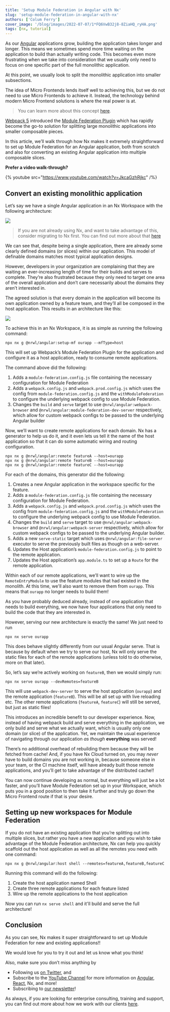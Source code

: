 ```yaml
---
title: 'Setup Module Federation in Angular with Nx'
slug: 'setup-module-federation-in-angular-with-nx'
authors: ['Colum Ferry']
cover_image: '/blog/images/2022-07-07/1*FQ6VwB32j8-8ZiaHQ_ryHA.png'
tags: [nx, tutorial]
---
```


As our [Angular](https://angular.io/) applications grow, building the application takes longer and longer. This means we sometimes spend more time waiting on the application to build than actually writing code. This becomes even more frustrating when we take into consideration that we usually only need to focus on one specific part of the full monolithic application.

At this point, we usually look to split the monolithic application into smaller subsections.

The idea of Micro Frontends lends itself well to achieving this, but we do not need to use Micro Frontends to achieve it. Instead, the technology behind modern Micro Frontend solutions is where the real power is at.

> You can learn more about this concept [here](https://www.youtube.com/watch?v=cq08bFUrNAA&t=2606s).

[Webpack 5](https://webpack.js.org/) introduced the [Module Federation Plugin](https://webpack.js.org/concepts/module-federation/) which has rapidly become the go-to solution for splitting large monolithic applications into smaller composable pieces.

In this article, we’ll walk through how Nx makes it extremely straightforward to set up Module Federation for an Angular application, both from scratch and also for converting an existing Angular application into multiple composable slices.

**Prefer a video walk-through?**

{% youtube src="https://www.youtube.com/watch?v=JkcaGzhRjkc" /%}

## Convert an existing monolithic application

Let’s say we have a single Angular application in an Nx Workspace with the following architecture:

![](/blog/images/2022-07-07/0*QXn2JhBwUtTDFG17.avif)

> If you are not already using Nx, and want to take advantage of this, consider migrating to Nx first. You can find out more about that [here](/recipes/angular/migration/angular)

We can see that, despite being a single application, there are already some clearly defined domains (or slices) within our application. This model of definable domains matches most typical application designs.

However, developers in your organization are complaining that they are waiting an ever-increasing length of time for their builds and serves to complete. They’re also frustrated because they only need to target one area of the overall application and don’t care necessarily about the domains they aren’t interested in.

The agreed solution is that every domain in the application will become its own application owned by a feature team, and they’ll all be composed in the host application. This results in an architecture like this:

![](/blog/images/2022-07-07/0*r0V_z6z-y6ZToIbY.avif)

To achieve this in an Nx Workspace, it is as simple as running the following command:

```shell
npx nx g @nrwl/angular:setup-mf ourapp --mfType=host
```

This will set up Webpack’s Module Federation Plugin for the application and configure it as a host application, ready to consume remote applications.

The command above did the following:

1.  Adds a `module-federation.config.js` file containing the necessary configuration for Module Federation
2.  Adds a `webpack.config.js` and `webpack.prod.config.js` which uses the config from `module-federation.config.js` and the `withModuleFederation` to configure the underlying webpack config to use Module Federation.
3.  Changes the `build` and `serve` target to use `@nrwl/angular:webpack-browser` and `@nrwl/angular:module-federation-dev-server` respectively, which allow for custom webpack configs to be passed to the underlying Angular builder

Now, we’ll want to create remote applications for each domain. Nx has a generator to help us do it, and it even lets us tell it the name of the host application so that it can do some automatic wiring and routing configuration.

```shell
npx nx g @nrwl/angular:remote featureA --host=ourapp
npx nx g @nrwl/angular:remote featureB --host=ourapp
npx nx g @nrwl/angular:remote featureC --host=ourapp
```

For each of the domains, this generator did the following:

1.  Creates a new Angular application in the workspace specific for the feature.
2.  Adds a `module-federation.config.js` file containing the necessary configuration for Module Federation.
3.  Adds a `webpack.config.js` and `webpack.prod.config.js` which uses the config from `module-federation.config.js` and the `withModuleFederation` to configure the underlying webpack config to use Module Federation.
4.  Changes the `build` and `serve` target to use `@nrwl/angular:webpack-browser` and `@nrwl/angular:webpack-server` respectively, which allow for custom webpack configs to be passed to the underlying Angular builder.
5.  Adds a new `serve-static` target which uses `@nrwl/angular:file-server` executor to serve the previously built files as though on a web-server.
6.  Updates the Host application’s `module-federation.config.js` to point to the remote application.
7.  Updates the Host application’s `app.module.ts` to set up a `Route` for the remote application.

Within each of our remote applications, we’ll want to wire up the `RemoteEntryModule` to use the feature modules that had existed in the monolith. At this time, we'll also want to remove them from `ourapp`. This means that `ourapp` no longer needs to build them!

As you have probably deduced already, instead of one application that needs to build everything, we now have four applications that only need to build the code that they are interested in.

However, serving our new architecture is exactly the same! We just need to run

```shell
npx nx serve ourapp
```

This does behave slightly differently from our usual Angular serve. That is because by default when we try to serve our host, Nx will only serve the static files for each of the remote applications (unless told to do otherwise, more on that later).

So, let’s say we’re actively working on `featureB`, then we would simply run:

```shell
npx nx serve ourapp --devRemotes=featureB
```

This will use `webpack-dev-server` to serve the host application (`ourapp`) and the remote application (`featureB`). This will be all set up with live reloading etc. The other remote applications (`featureA`, `featureC`) will still be served, but just as static files!

This introduces an incredible benefit to our developer experience. Now, instead of having webpack build and serve everything in the application, we only build and serve what we actually want, which is usually only one domain (or slice) of the application. Yet, we maintain the usual experience of navigating through our application _as though_ **everything** was served!

There’s no additional overhead of rebuilding them because they will be fetched from cache! And, if you have Nx Cloud turned on, you may _never_ have to build domains you are not working in, because someone else in your team, or the CI machine itself, will have already built those remote applications, and you’ll get to take advantage of the distributed cache!!

You can now continue developing as normal, but everything will just be a lot faster, and you’ll have Module Federation set up in your Workspace, which puts you in a good position to then take it further and truly go down the Micro Frontend route if that is your desire.

## Setting up new workspaces for Module Federation

If you do not have an existing application that you’re splitting out into multiple slices, but rather you have a new application and you wish to take advantage of the Module Federation architecture, Nx can help you quickly scaffold out the host application as well as all the remotes you need with one command:

```shell
npx nx g @nrwl/angular:host shell --remotes=featureA,featureB,featureC
```

Running this command will do the following:

1.  Create the host application named Shell
2.  Create three remote applications for each feature listed
3.  Wire up the remote applications to the host application

Now you can run `nx serve shell` and it'll build and serve the full architecture!

## Conclusion

As you can see, Nx makes it super straightforward to set up Module Federation for new and existing applications!!

We would love for you to try it out and let us know what you think!

Also, make sure you don’t miss anything by

- Following us [on Twitter](https://twitter.com/NxDevTools), and
- Subscribe to the [YouTube Channel](https://youtube.com/nrwl_io?sub_confirmation=1) for more information on [Angular](https://angular.io/), [React](https://reactjs.org/), Nx, and more!
- Subscribing to [our newsletter](https://go.nrwl.io/nx-newsletter)!

As always, if you are looking for enterprise consulting, training and support, you can find out more about how we work with our clients [here](https://nrwl.io/services).
